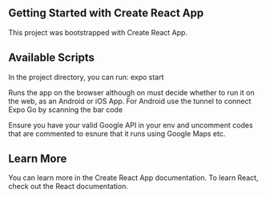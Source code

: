 ## Getting Started with Create React App
This project was bootstrapped with Create React App.

## Available Scripts
In the project directory, you can run:
expo start

Runs the app on the browser although on must decide whether to run it on the web, as an Android or iOS App.
For Android use the tunnel to connect Expo Go by scanning the bar code 

Ensure you have your valid Google API in your env and uncomment codes that are commented to esnure that it runs using Google Maps etc.
## Learn More
You can learn more in the Create React App documentation.
To learn React, check out the React documentation.